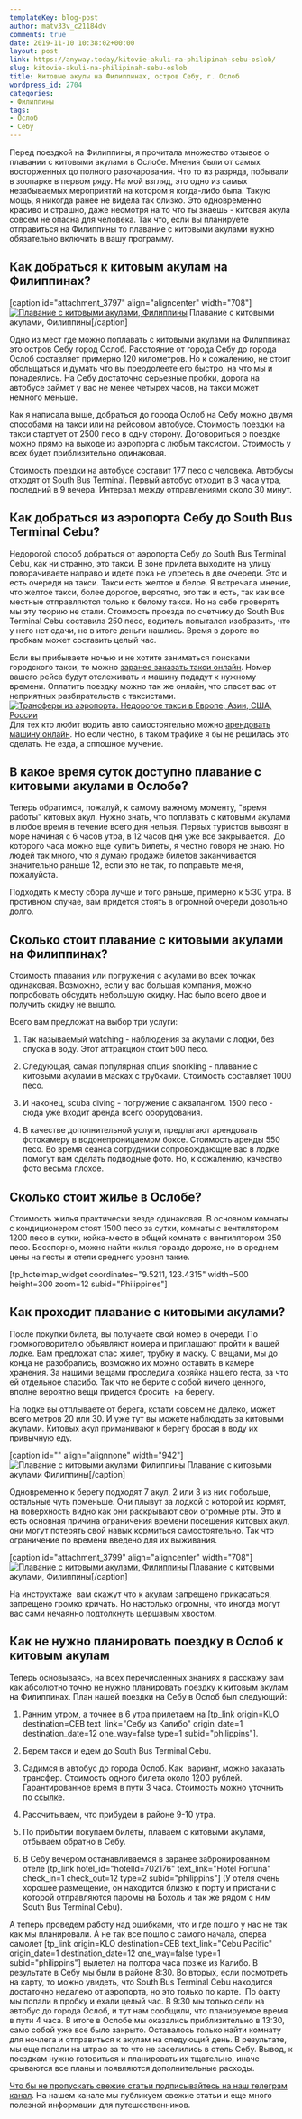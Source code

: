 ```yaml
---
templateKey: blog-post
author: matv33v_c21184dv
comments: true
date: 2019-11-10 10:38:02+00:00
layout: post
link: https://anyway.today/kitovie-akuli-na-philipinah-sebu-oslob/
slug: kitovie-akuli-na-philipinah-sebu-oslob
title: Китовые акулы на Филиппинах, остров Себу, г. Ослоб
wordpress_id: 2704
categories:
- Филиппины
tags:
- Ослоб
- Себу
---
```


Перед поездкой на Филиппины, я прочитала множество отзывов о плавании с китовыми акулами в Ослобе. Мнения были от самых восторженных до полного разочарования. Что то из разряда, побывали в зоопарке в первом ряду. На мой взгляд, это одно из самых незабываемых мероприятий на котором я когда-либо была. Такую мощь, я никогда ранее не видела так близко. Это одновременно красиво и страшно, даже несмотря на то что ты знаешь - китовая акула совсем не опасна для человека. Так что, если вы планируете отправиться на Филиппины то плавание с китовыми акулами нужно обязательно включить в вашу программу.





## Как добраться к китовым акулам на Филиппинах?


[caption id="attachment_3797" align="aligncenter" width="708"][![Плавание с китовыми акулами, Филиппины](https://anyway.today/wp-content/uploads/2019/11/PICT0098.jpg)](https://anyway.today/wp-content/uploads/2019/11/PICT0098.jpg) Плавание с китовыми акулами, Филиппины[/caption]


Одно из мест где можно поплавать с китовыми акулами на Филиппинах это остров Себу город Ослоб. Расстояние от города Себу до города Ослоб составляет примерно 120 километров. Но к сожалению, не стоит обольщаться и думать что вы преодолеете его быстро, на что мы и понадеялись. На Себу достаточно серьезные пробки, дорога на автобусе займет у вас не менее четырех часов, на такси может немного меньше.




Как я написала выше, добраться до города Ослоб на Себу можно двумя способами на такси или на рейсовом автобусе. Стоимость поездки на такси стартует от 2500 песо в одну сторону. Договориться о поездке можно прямо на выходе из аэропорта с любым таксистом. Стоимость у всех будет приблизительно одинаковая.




Стоимость поездки на автобусе составит 177 песо с человека. Автобусы отходят от South Bus Terminal. Первый автобус отходит в 3 часа утра, последний в 9 вечера. Интервал между отправлениями около 30 минут.





## Как добраться из аэропорта Себу до South Bus Terminal Cebu?




Недорогой способ добраться от аэропорта Себу до South Bus Terminal Cebu, как ни странно, это такси. В зоне прилета выходите на улицу поворачиваете направо и идете пока не упретесь в две очереди. Это и есть очереди на такси. Такси есть желтое и белое. Я встречала мнение, что желтое такси, более дорогое, вероятно, это так и есть, так как все местные отправляются только к белому такси. Но на себе проверять мы эту теорию не стали. Стоимость проезда по счетчику до South Bus Terminal Cebu составила 250 песо, водитель попытался изобразить, что у него нет сдачи, но в итоге деньги нашлись. Время в дороге по пробкам может составить целый час.




Если вы прибываете ночью и не хотите заниматься поисками городского такси, то можно [заранее заказать такси онлайн](https://c1.travelpayouts.com/click?shmarker=14510&promo_id=647&source_type=customlink&type=click&custom_url=http%3A%2F%2Fkiwitaxi.ru%2FPhilippines%2FCebu-%3ECebu%20Port). Номер вашего рейса будут отслеживать и машину подадут к нужному времени. Оплатить поездку можно так же онлайн, что спасет вас от неприятных разбирательств с таксистами.
[![Трансферы из аэропорта. Недорогое такси в Европе, Азии, США, России](https://c1.travelpayouts.com/content?promo_id=30&shmarker=14510&type=init)](https://c1.travelpayouts.com/click?shmarker=14510&promo_id=30&source_type=banner&type=click)Для тех кто любит водить авто самостоятельно можно [арендовать машину онлайн](https://c13.travelpayouts.com/click?shmarker=14510&promo_id=153&source_type=link&type=click). Но если честно, в таком трафике я бы не решилась это сделать. Не езда, а сплошное мучение.






## В какое время суток доступно плавание с китовыми акулами в Ослобе?




Теперь обратимся, пожалуй, к самому важному моменту, "время работы" китовых акул. Нужно знать, что поплавать с китовыми акулами в любое время в течение всего дня нельзя. Первых туристов вывозят в море начиная с 6 часов утра, в 12 часов дня уже все закрывается.  До которого часа можно еще купить билеты, я честно говоря не знаю. Но людей так много, что я думаю продаже билетов заканчивается значительно раньше 12, если это не так, то поправьте меня, пожалуйста.




Подходить к месту сбора лучше и того раньше, примерно к 5:30 утра. В противном случае, вам придется стоять в огромной очереди довольно долго.





## Сколько стоит плавание с китовыми акулами на Филиппинах?




Стоимость плавания или погружения с акулами во всех точках одинаковая. Возможно, если у вас большая компания, можно попробовать обсудить небольшую скидку. Нас было всего двое и получить скидку не вышло.




Всего вам предложат на выбор три услуги:






 	
  1. Так называемый watching - наблюдения за акулами с лодки, без спуска в воду. Этот аттракцион стоит 500 песо.

 	
  2. Следующая, самая популярная опция snorkling - плавание с китовыми акулами в масках с трубками. Стоимость составляет 1000 песо.

 	
  3. И наконец, scuba diving - погружение с аквалангом. 1500 песо - сюда уже входит аренда всего оборудования.

 	
  4. В качестве дополнительной услуги, предлагают арендовать фотокамеру в водонепроницаемом боксе. Стоимость аренды 550 песо. Во время сеанса сотрудники сопровождающие вас в лодке помогут вам сделать подводные фото. Но, к сожалению, качество фото весьма плохое.




## Сколько стоит жилье в Ослобе?




Стоимость жилья практически везде одинаковая. В основном комнаты с кондиционером стоят 1500 песо за сутки, комнаты с вентилятором 1200 песо в сутки, койка-место в общей комнате с вентилятором 350 песо. Бесспорно, можно найти жилья гораздо дороже, но в среднем цены на гесты и отели среднего уровня такие.




[tp_hotelmap_widget coordinates="9.5211, 123.4315" width=500 height=300 zoom=12 subid="Philippines"]





## Как проходит плавание с китовыми акулами?




После покупки билета, вы получаете свой номер в очереди. По громкоговорителю объявляют номера и приглашают пройти к вашей лодке. Вам предложат спас жилет, трубку и маску. С вещами, мы до конца не разобрались, возможно их можно оставить в камере хранения. За нашими вещами проследила хозяйка нашего геста, за что ей отдельное спасибо. Так что не берите с собой ничего ценного, вполне вероятно вещи придется бросить  на берегу.




На лодке вы отплываете от берега, кстати совсем не далеко, может всего метров 20 или 30. И уже тут вы можете наблюдать за китовыми акулами. Китовых акул приманивают к берегу бросая в воду их привычную еду.




[caption id="" align="alignnone" width="942"]![Плавание с китовыми акулами Филиппины](https://3.downloader.disk.yandex.ru/preview/06687082cef20fcad93179d93aff53a96c9a3f15acb76dc5ac101c9105baeffd/inf/nLXBE4gB1u37Myt0_bNkXpkZ0k2vEGqY7sl_hTVxeZmf4b1bXjCa3omZ2vW5Swo1wqqwVcZA8PO0_93J0XhT7Q%3D%3D?uid=84548385&filename=PICT0017.JPG&disposition=inline&hash=&limit=0&content_type=image%2Fjpeg&tknv=v2&size=1249x531) Плавание с китовыми акулами Филиппины[/caption]


Одновременно к берегу подходят 7 акул, 2 или 3 из них побольше, остальные чуть поменьше. Они плывут за лодкой с которой их кормят, на поверхность видно как они раскрывают свои огромные рты. Это и есть основная причина ограничения времени посещения китовых акул, они могут потерять свой навык кормиться самостоятельно. Так что ограничение по времени введено для их выживания.




[caption id="attachment_3799" align="aligncenter" width="708"][![Плавание с китовыми акулами, Филиппины](https://anyway.today/wp-content/uploads/2019/11/PICT0066.jpg)](https://anyway.today/wp-content/uploads/2019/11/PICT0066.jpg) Плавание с китовыми акулами, Филиппины[/caption]


На инструктаже  вам скажут что к акулам запрещено прикасаться, запрещено громко кричать. Но настолько огромны, что иногда могут вас сами нечаянно подтолкнуть шершавым хвостом.





## Как не нужно планировать поездку в Ослоб к китовым акулам


Теперь основываясь, на всех перечисленных знаниях я расскажу вам как абсолютно точно не нужно планировать поездку к китовым акулам на Филиппинах. План нашей поездки на Себу в Ослоб был следующий:



 	
  1. Ранним утром, а точнее в 6 утра прилетаем на [tp_link origin=KLO destination=CEB text_link="Себу из Калибо" origin_date=1 destination_date=12 one_way=false type=1 subid="philippins"].

 	
  2. Берем такси и едем до South Bus Terminal Cebu.

 	
  3. Садимся в автобус до города Ослоб. Как  вариант, можно заказать трансфер. Стоимость одного билета около 1200 рублей. Гарантированное время в пути 3 часа. Стоимость можно уточнить по [ссылке](https://c44.travelpayouts.com/click?shmarker=14510&promo_id=1764&source_type=customlink&type=click&custom_url=https%3A%2F%2F12go.asia%2Fru%2Ftravel%2Fcebu%2Foslob-any-hotel).

 	
  4. Рассчитываем, что прибудем в районе 9-10 утра.

 	
  5. По прибытии покупаем билеты, плаваем с китовыми акулами, отбываем обратно в Себу.

 	
  6. В Себу вечером останавливаемся в заранее забронированном отеле [tp_link hotel_id="hotelId=702176" text_link="Hotel Fortuna" check_in=1 check_out=12 type=2 subid="philippins"] (У отеля очень хорошее размещение, он находится близко к порту и пристани с которой отправляются паромы на Бохоль и так же рядом с ним South Bus Terminal Cebu).




А теперь проведем работу над ошибками, что и где пошло у нас не так как мы планировали. А не так все пошло с самого начала, сперва самолет [tp_link origin=KLO destination=CEB text_link="Cebu Pacific" origin_date=1 destination_date=12 one_way=false type=1 subid="philippins"] вылетел на полтора часа позже из Калибо. В результате в Себу мы были в районе 8:30. Во вторых, если посмотреть на карту, то можно увидеть, что South Bus Terminal Cebu находится достаточно недалеко от аэропорта, но это только по карте.  По факту мы попали в пробку и ехали целый час. В 9:30 мы только сели на автобус до города Ослоб, и тут нам сообщили, что планируемое время в пути 4 часа. В итоге в Ослобе мы оказались приблизительно в 13:30, само собой уже все было закрыто. Оставалось только найти комнату для ночлега и отправиться к акулам на следующий день. В результате, мы еще попали на штраф за то что не заселились в отель Себу. Вывод, к поездкам нужно готовиться и планировать их тщательно, иначе срываются все планы и появляются дополнительные расходы.




[Что бы не пропускать свежие статьи подписывайтесь на наш телеграм канал](https://t.me/anyway_today). На нашем канале мы публикуем свежие статьи и еще много полезной информации для путешественников.
